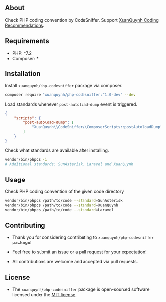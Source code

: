 ## About

Check PHP coding convention by CodeSniffer. Support [XuanQuynh Coding Recommendations](https://github.com/xuanquynh/coding-recommendations/).

## Requirements

- PHP: ^7.2
- Composer: *

## Installation

Install `xuanquynh/php-codesniffer` package via composer.

```bash
composer require "xuanquynh/php-codesniffer:^1.0-dev" --dev
```

Load standards whenever `post-autoload-dump` event is triggered.

```json
{
    "scripts": {
        "post-autoload-dump": [
            "XuanQuynh\\CodeSniffer\\ComposerScripts::postAutoloadDump"
        ]
    }
}
```

Check what standards are available after installing.

```bash
vendor/bin/phpcs -i
# Additional standards: SunAsterisk, Laravel and XuanQuynh
```

## Usage

Check PHP coding convention of the given code directory.

```bash
vendor/bin/phpcs /path/to/code --standard=SunAsterisk
vendor/bin/phpcs /path/to/code --standard=XuanQuynh
vendor/bin/phpcs /path/to/code --standard=Laravel
```

## Contributing

- Thank you for considering contributing to `xuanquynh/php-codesniffer` package!

- Feel free to submit an issue or a pull request for your expectation!

- All contributions are welcome and accepted via pull requests.

## License

- The `xuanquynh/php-codesniffer` package is open-sourced software licensed under the [MIT license](LICENSE.md).
